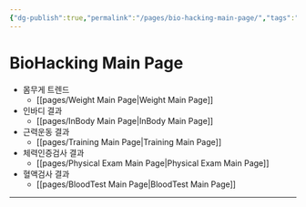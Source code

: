 ```yaml
---
{"dg-publish":true,"permalink":"/pages/bio-hacking-main-page/","tags":"gardenEntry","dgHomeLink":true,"dgPassFrontmatter":false}
---
```



# BioHacking Main Page



- 몸무게 트렌드
	- [[pages/Weight Main Page|Weight Main Page]]
- 인바디 결과
	- [[pages/InBody Main Page|InBody Main Page]]
- 근력운동 결과
	- [[pages/Training Main Page|Training Main Page]]
- 체력인증검사 결과
	- [[pages/Physical Exam Main Page|Physical Exam Main Page]]
- 혈액검사 결과
	- [[pages/BloodTest Main Page|BloodTest Main Page]]

<div style="page-break-after: always;"></div>

---
